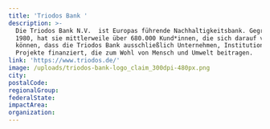 ```yaml
---
title: 'Triodos Bank '
description: >-
  Die Triodos Bank N.V.  ist Europas führende Nachhaltigkeitsbank. Gegründet
  1980, hat sie mittlerweile über 680.000 Kund*innen, die sich darauf verlassen
  können, dass die Triodos Bank ausschließlich Unternehmen, Institutionen und
  Projekte finanziert, die zum Wohl von Mensch und Umwelt beitragen.
link: 'https://www.triodos.de/'
image: /uploads/triodos-bank-logo_claim_300dpi-480px.png
city:
postalCode:
regionalGroup:
federalState:
impactArea:
organization:
---
```


